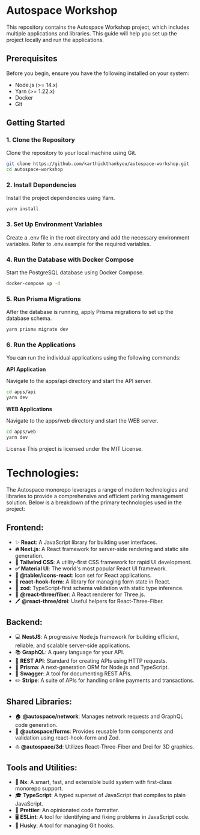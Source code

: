 

# **Autospace Workshop**

This repository contains the Autospace Workshop project, which includes multiple applications and libraries. This guide will help you set up the project locally and run the applications.

## **Prerequisites**

Before you begin, ensure you have the following installed on your system:

- Node.js (>= 14.x)
- Yarn (>= 1.22.x)
- Docker
- Git

## **Getting Started**

### **1. Clone the Repository**

Clone the repository to your local machine using Git.

```bash
git clone https://github.com/karthickthankyou/autospace-workshop.git
cd autospace-workshop
```

### **2. Install Dependencies**

Install the project dependencies using Yarn.

```bash
yarn install
```

### **3. Set Up Environment Variables**

Create a .env file in the root directory and add the necessary environment variables. Refer to .env.example for the required variables.

### **4. Run the Database with Docker Compose**

Start the PostgreSQL database using Docker Compose.

```bash
docker-compose up -d
```

### **5. Run Prisma Migrations**

After the database is running, apply Prisma migrations to set up the database schema.

```bash
yarn prisma migrate dev

```

### **6. Run the Applications**

You can run the individual applications using the following commands:

**API Application**

Navigate to the apps/api directory and start the API server.

```bash
cd apps/api
yarn dev
```

**WEB Applications**

Navigate to the apps/web directory and start the WEB server.

```bash
cd apps/web
yarn dev
```

License This project is licensed under the MIT License.

# Technologies:

The Autospace monorepo leverages a range of modern technologies and libraries to provide a comprehensive and efficient parking management solution. Below is a breakdown of the primary technologies used in the project:

## Frontend:

- ✨ **React**: A JavaScript library for building user interfaces.
- **🔥 Next.js**: A React framework for server-side rendering and static site generation.
- **💎 Tailwind CSS**: A utility-first CSS framework for rapid UI development.
- **✅ Material UI**: The world's most popular React UI framework.
- **📏 @tabler/icons-react**: Icon set for React applications.
- **💖 react-hook-form**: A library for managing form state in React.
- 🎾 **zod**: TypeScript-first schema validation with static type inference.
- 📔 **@react-three/fiber**: A React renderer for Three.js.
- 🖊️ **@react-three/drei**: Useful helpers for React-Three-Fiber.

## Backend:

- 💻 **NestJS**: A progressive Node.js framework for building efficient, reliable, and scalable server-side applications.
- 📚 **GraphQL**: A query language for your API.
- 🧾 **REST API**: Standard for creating APIs using HTTP requests.
- 🎁 **Prisma**: A next-generation ORM for Node.js and TypeScript.
- 🍎 **Swagger**: A tool for documenting REST APIs.
- ✏️ **Stripe**: A suite of APIs for handling online payments and transactions.

## Shared Libraries:

- 🏠 **@autospace/network**: Manages network requests and GraphQL code generation.
- 🌄 **@autospace/forms**: Provides reusable form components and validation using react-hook-form and Zod.
- ⛵ **@autospace/3d**: Utilizes React-Three-Fiber and Drei for 3D graphics.

## Tools and Utilities:

- 🥇 **Nx**: A smart, fast, and extensible build system with first-class monorepo support.
- 🎓 **TypeScript**: A typed superset of JavaScript that compiles to plain JavaScript.
- 💯 **Prettier**: An opinionated code formatter.
- 🖥️ **ESLint**: A tool for identifying and fixing problems in JavaScript code.
- **🦊 Husky**: A tool for managing Git hooks.
